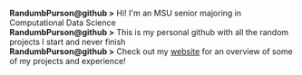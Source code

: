 **RandumbPurson@github \>** Hi! I'm an MSU senior majoring in Computational Data Science\
**RandumbPurson@github \>** This is my personal github with all the random projects I start and never finish\
**RandumbPurson@github \>** Check out my [website](https://home.randumbemma.net) for an overview of some of my projects and experience!
